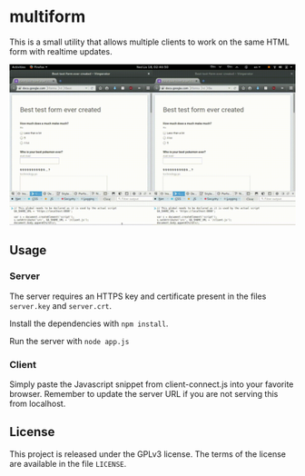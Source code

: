 # multiform

This is a small utility that allows multiple clients to work on the same HTML form with realtime updates.

[![Screencast](support/screencast.gif)](support/screencast.webm)

## Usage

### Server

The server requires an HTTPS key and certificate present in the files `server.key` and `server.crt`.

Install the dependencies with `npm install`.

Run the server with `node app.js`

### Client

Simply paste the Javascript snippet from client-connect.js into your favorite browser. Remember to update the server URL if you are not serving this from localhost.

## License

This project is released under the GPLv3 license. The terms of the license are available in the file `LICENSE`.
